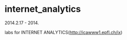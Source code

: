 internet_analytics
============
2014.2.17 - 2014.

labs for INTERNET ANALYTICS(http://icawww1.epfl.ch/ix)

